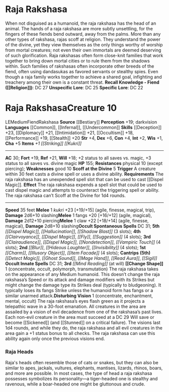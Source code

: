 ﻿---
ac: '30'
alignment: LE
all_resistance: null
burrow_speed: null
charisma: '+5'
climb_speed: null
constitution: '+4'
creature_ability:
- Change Shape
- Disturbing Vision
- Scoff at the Divine
creature_family: '[[DATABASE/monsterfamily/Rakshasa|Rakshasa]]'
description: 'When not disguised as a humanoid, the raja rakshasa has the head of
  an animal. The hands of a raja rakshasa are more subtly unsettling, for the fingers
  of these fiends bend outward, away from the palms.<br/><br/> More than any other
  types of rakshasa, rajas scoff at religion. They understand the power of the divine,
  yet they view themselves as the only things worthy of worship from mortal creatures;
  not even their own immortals are deemed deserving of such glorification. Raja rakshasas
  often form close-knit families that work together to bring down mortal cities or
  to rule them from the shadows within. Such families of rakshasas often incorporate
  other breeds of the fiend, often using dandasukas as favored servants or stealthy
  spies. Even though a raja family works together to achieve a shared goal, infighting
  and treachery among their own is a constant threat.<br/><br/><b><u>Recall Knowledge
  - Fiend</u> ( [[DATABASE/skill/Religion|Religion]] )</b>: DC 27<br/><b><u>Unspecific
  Lore</u></b>: DC 25<br/><b><u>Specific Lore</u></b>: DC 22'
dexterity: '+6'
element: null
fly_speed: null
fortitude: '+19'
hardness: null
hp: '155'
id: '345'
immunity: null
intelligence: '+2'
land_speed: '35'
language:
- '[[DATABASE/language/Common|Common]]'
- '[[DATABASE/language/Infernal|Infernal]]'
- '[[DATABASE/language/Undercommon|Undercommon]]'
level: '10'
max_speed: '35'
name: Raja Rakshasa
perception: '+19'
rarity: Common
reflex: '+21'
resistance:
- physical 10 (except piercing)
rus_type_level: null
school: null
sense:
- darkvision
size: Medium
skill:
- '[[DATABASE/skill/Deception|Deception]] +23'
- '[[DATABASE/skill/Diplomacy|Diplomacy]] +21'
- '[[DATABASE/skill/Intimidation|Intimidation]] +21'
- '[[DATABASE/skill/Performance|Performance]] +19'
- '[[DATABASE/skill/Occultism|Occultism]] +18'
- '[[DATABASE/skill/Stealth|Stealth]] +20'
source: '[[DATABASE/source/Bestiary|Bestiary]]'
speed:
- 35 feet
spell:
- '[[DATABASE/spell/Blur|Blur]]'
- '[[DATABASE/spell/Charm|Charm]]'
- '[[DATABASE/spell/Clairaudience|Clairaudience]]'
- '[[DATABASE/spell/Clairvoyance|Clairvoyance]]'
- '[[DATABASE/spell/Detect Magic|Detect Magic]]'
- '[[DATABASE/spell/Dispel Magic|Dispel Magic]]'
- '[[DATABASE/spell/Fly|Fly]]'
- '[[DATABASE/spell/Ghost Sound|Ghost Sound]]'
- '[[DATABASE/spell/Hallucination|Hallucination]]'
- '[[DATABASE/spell/Hideous Laughter|Hideous Laughter]]'
- '[[DATABASE/spell/Illusory Object|Illusory Object]]'
- '[[DATABASE/spell/Invisibility|Invisibility]]'
- '[[DATABASE/spell/Item Facade|Item Facade]]'
- '[[DATABASE/spell/Mage Hand|Mage Hand]]'
- '[[DATABASE/spell/Mind Reading|Mind Reading]]'
- '[[DATABASE/spell/Nondetection|Nondetection]]'
- '[[DATABASE/spell/Read Aura|Read Aura]]'
- '[[DATABASE/spell/Shadow Blast|Shadow Blast]]'
- '[[DATABASE/spell/Sigil|Sigil]]'
- '[[DATABASE/spell/Suggestion|Suggestion]]'
- '[[DATABASE/spell/Vampiric Touch|Vampiric Touch]]'
strength: '+4'
strength_req: '4'
strongest_save:
- Reflex
swim_speed: null
trait:
- '[[DATABASE/trait/Fiend|Fiend]]'
- '[[DATABASE/trait/Rakshasa|Rakshasa]]'
type: Creature
vision: Darkvision
weakest_save:
- Will
weakness:
- good 10
will: '+18'
wisdom: '+1'

---
# Raja Rakshasa

When not disguised as a humanoid, the raja rakshasa has the head of an animal. The hands of a raja rakshasa are more subtly unsettling, for the fingers of these fiends bend outward, away from the palms.
 More than any other types of rakshasa, rajas scoff at religion. They understand the power of the divine, yet they view themselves as the only things worthy of worship from mortal creatures; not even their own immortals are deemed deserving of such glorification. Raja rakshasas often form close-knit families that work together to bring down mortal cities or to rule them from the shadows within. Such families of rakshasas often incorporate other breeds of the fiend, often using dandasukas as favored servants or stealthy spies. Even though a raja family works together to achieve a shared goal, infighting and treachery among their own is a constant threat.
**Recall Knowledge - Fiend ([[Religion]])**: DC 27
**Unspecific Lore**: DC 25
**Specific Lore**: DC 22

# Raja Rakshasa<span class="item-type">Creature 10</span>

<span class="trait-alignment item-trait">LE</span><span class="trait-size item-trait">Medium</span><span class="item-trait">Fiend</span><span class="item-trait">Rakshasa</span>
**Source** [[Bestiary]]
**Perception** +19; darkvision
**Languages** [[Common]], [[Infernal]], [[Undercommon]]
**Skills** [[Deception]] +23, [[Diplomacy]] +21, [[Intimidation]] +21, [[Occultism]] +18, [[Performance]] +19, [[Stealth]] +20
**Str** +4, **Dex** +6, **Con** +4, **Int** +2, **Wis** +1, **Cha** +5
**Items** _+1 [[Striking]] [[Kukri]]_

---
**AC** 30; **Fort** +19, **Ref** +21, **Will** +18; +2 status to all saves vs. magic, +3 status to all saves vs. divine magic
**HP** 155; **Resistances** physical 10 (except piercing); **Weaknesses** good 10
<span class="in-box-ability">**Scoff at the Divine** <span class="action-icon">5</span> **Trigger** A creature within 30 feet casts a divine spell or uses a divine ability. **Requirements** The raja rakshasa has an unexpended spell slot that can be used to cast [[Dispel Magic]]. **Effect** The raja rakshasa expends a spell slot that could be used to cast dispel magic and attempts to counteract the triggering spell or ability. The raja rakshasa can’t Scoff at the Divine for 1d4 rounds.</span>

---
**Speed** 35 feet
<span class="in-box-ability">**Melee** <span class="action-icon">1</span> _kukri_ +23 [+19/+15] (agile, finesse, magical, trip), **Damage** 2d6+10 slashing</span><span class="in-box-ability">**Melee** <span class="action-icon">1</span> fangs +20 [+16/+12] (agile, magical), **Damage** 2d12+10 piercing</span><span class="in-box-ability">**Melee** <span class="action-icon">1</span> claw +22 [+18/+14] (agile, finesse, magical), **Damage** 2d8+10 slashing</span>**Occult Spontaneous Spells** DC 31; **5th** _[[Dispel Magic]]_, _[[Hallucination]]_, _[[Shadow Blast]]_ (3 slots); **4th** _[[Clairvoyance]]_, _[[Dispel Magic]]_, _[[Fly]]_, _[[Suggestion]]_ (4 slots); **3rd** _[[Clairaudience]]_, _[[Dispel Magic]]_, _[[Nondetection]]_, _[[Vampiric Touch]]_ (4 slots); **2nd** _[[Blur]]_, _[[Hideous Laughter]]_, _[[Invisibility]]_ (4 slots); **1st** _[[Charm]]_, _[[Illusory Object]]_, _[[Item Facade]]_ (4 slots); **Cantrips** **(5th)** _[[Detect Magic]]_, _[[Ghost Sound]]_, _[[Mage Hand]]_, _[[Read Aura]]_, _[[Sigil]]_
**Occult Innate Spells** DC 31; **3rd** _[[Mind Reading]]_ (at will)
<span class="in-box-ability">**[[Change Shape]]** <span class="action-icon">1</span> (concentrate, occult, polymorph, transmutation) The raja rakshasa takes on the appearance of any Medium humanoid. This doesn’t change the raja rakshasa’s Speed or its attack and damage modifiers with its Strikes but might change the damage type its Strikes deal (typically to bludgeoning). It typically loses its fangs Strike unless the humanoid form has fangs or a similar unarmed attack.</span><span class="in-box-ability">**Disturbing Vision** <span class="action-icon">1</span> (concentrate, enchantment, mental, occult) The raja rakshasa’s eyes flash green as it projects a telepathic wave in a 30-foot emanation. All creatures in the area are assailed by a vision of evil decadence from one of the rakshasa’s past lives. Each non-evil creature in the area must succeed at a DC 29 Will save or become [[Sickened]] (and [[Stunned]] on a critical failure). The visions last 1d4 rounds, and while they do, the raja rakshasa and all evil creatures in the area gain a +1 status bonus to all checks. The raja rakshasa can use this ability again only once the previous visions end.</span>

###  Raja Heads

Raja's heads often resemble those of cats or snakes, but they can also be similar to apes, jackals, vultures, elephants, mantises, lizards, rhinos, boars, and more are possible. In most cases, the type of head a raja rakshasa possesses symbolizes its personality—a tiger-headed one is stealthy and ravenous, while a boar-headed one might be gluttonous and crude.